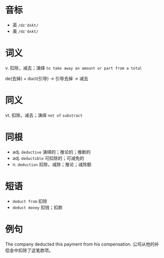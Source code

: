 # 音标

- 英 `/dɪ'dʌkt/`
- 美 `/dɪ'dʌkt/`

# 词义

v. 扣除，减去；演绎
`to take away an amount or part from a total`



de(去掉) + duct(引导) → 引导去掉 → 减去

# 同义

vt. 扣除，减去；演绎
`net of` `substract`

# 同根

- adj. `deductive` 演绎的；推论的；推断的
- adj. `deductible` 可扣除的；可减免的
- n. `deduction` 扣除，减除；推论；减除额

# 短语

- `deduct from` 扣除
- `deduct money` 扣钱；扣款

# 例句

The company deducted this payment from his compensation.
公司从他的补偿金中扣除了这笔款项。


